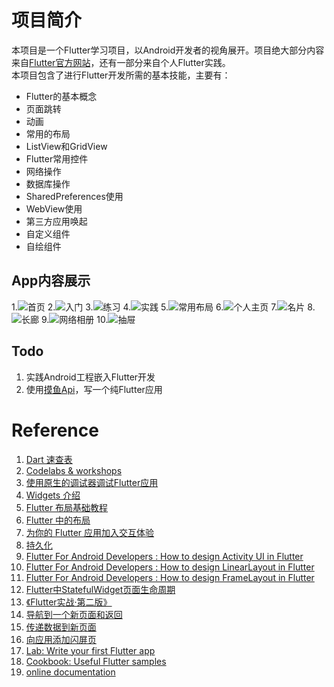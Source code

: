 # 项目简介

本项目是一个Flutter学习项目，以Android开发者的视角展开。项目绝大部分内容来自[Flutter官方网站](https://flutter.cn)，还有一部分来自个人Flutter实践。  
本项目包含了进行Flutter开发所需的基本技能，主要有：

* Flutter的基本概念
* 页面跳转
* 动画
* 常用的布局
* ListView和GridView
* Flutter常用控件
* 网络操作
* 数据库操作
* SharedPreferences使用
* WebView使用
* 第三方应用唤起
* 自定义组件
* 自绘组件

## App内容展示
1.![首页](https://github.com/kanglongba/my_first_flutter/blob/master/raw/device-2022-02-26-193617.png)
2.![入门](https://github.com/kanglongba/my_first_flutter/blob/master/raw/device-2022-02-26-193652.png)
3.![练习](https://github.com/kanglongba/my_first_flutter/blob/master/raw/device-2022-02-26-193718.png)
4.![实践](https://github.com/kanglongba/my_first_flutter/blob/master/raw/device-2022-02-26-193745.png)
5.![常用布局](https://github.com/kanglongba/my_first_flutter/blob/master/raw/device-2022-02-26-193808.png)
6.![个人主页](https://github.com/kanglongba/my_first_flutter/blob/master/raw/device-2022-02-26-193846.png)
7.![名片](https://github.com/kanglongba/my_first_flutter/blob/master/raw/device-2022-02-26-193919.png)
8.![长廊](https://github.com/kanglongba/my_first_flutter/blob/master/raw/device-2022-02-26-193942.png)
9.![网络相册](https://github.com/kanglongba/my_first_flutter/blob/master/raw/device-2022-02-26-194041.png)
10.![抽屉](https://github.com/kanglongba/my_first_flutter/blob/master/raw/device-2022-02-26-194127.png)

## Todo

1. 实践Android工程嵌入Flutter开发
2. 使用[摸鱼Api](https://momoyu.cc/)，写一个纯Flutter应用

# Reference

1. [Dart 速查表](https://dart.cn/codelabs/dart-cheatsheet)
2. [Codelabs & workshops](https://flutter.cn/docs/codelabs)
2. [使用原生的调试器调试Flutter应用](https://flutter.cn/docs/testing/oem-debuggers)
3. [Widgets 介绍](https://flutter.cn/docs/development/ui/widgets-intro) 
4. [Flutter 布局基础教程](https://flutter.cn/docs/codelabs/layout-basics)
5. [Flutter 中的布局](https://flutter.cn/docs/development/ui/widgets/layout)
6. [为你的 Flutter 应用加入交互体验](https://flutter.cn/docs/development/ui/interactive)
7. [持久化](https://flutter.cn/docs/cookbook/persistence)
8. [Flutter For Android Developers : How to design Activity UI in Flutter](https://burhanrashid52.medium.com/flutter-for-android-developers-how-to-design-activity-ui-in-flutter-4bf7b0de1e48)
9. [Flutter For Android Developers : How to design LinearLayout in Flutter](https://burhanrashid52.com/2018/06/26/flutter-for-android-developers-how-to-design-linearlayout-in-flutter/)
10. [Flutter For Android Developers : How to design FrameLayout in Flutter](https://medium.com/flutter-community/flutter-for-android-developers-how-to-design-framelayout-in-flutter-93a19fc7e7a6)
11. [Flutter中StatefulWidget页面生命周期](https://juejin.cn/post/6844903813757796366)
12. [《Flutter实战·第二版》](https://book.flutterchina.club/preface.html)
13. [导航到一个新页面和返回](https://flutter.cn/docs/cookbook/navigation/navigation-basics)
14. [传递数据到新页面](https://flutter.cn/docs/cookbook/navigation/passing-data)
15. [向应用添加闪屏页](https://flutter.cn/docs/development/ui/advanced/splash-screen)
16. [Lab: Write your first Flutter app](https://flutter.dev/docs/get-started/codelab)
17. [Cookbook: Useful Flutter samples](https://flutter.dev/docs/cookbook)
18. [online documentation](https://flutter.dev/docs)